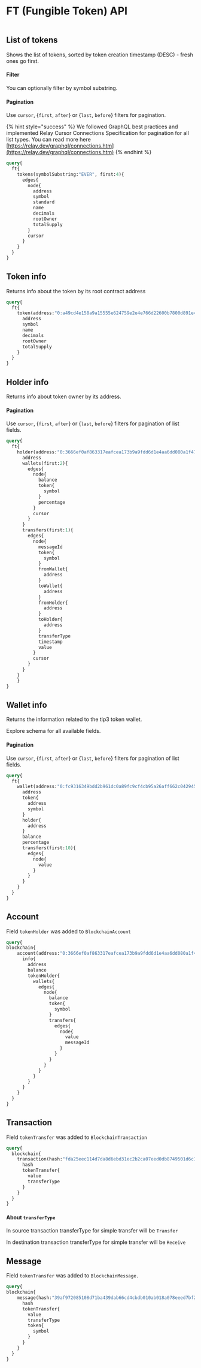 # FT (Fungible Token) API

<figure><img src="../../.gitbook/assets/image (2).png" alt=""><figcaption></figcaption></figure>

## List of tokens

Shows the list of tokens, sorted by token creation timestamp (DESC) - fresh ones go first.

#### Filter

You can optionally filter by symbol substring.

#### Pagination

Use `cursor`, {`first`, `after`} or {`last`, `before`} filters for pagination.

{% hint style="success" %}
We followed GraphQL best practices and implemented Relay Cursor Connections Specification for pagination for all list types. You can read more here [https://relay.dev/graphql/connections.htm](https://relay.dev/graphql/connections.htm)
{% endhint %}

```graphql
query{
  ft{
    tokens(symbolSubstring:"EVER", first:4){
      edges{
        node{
          address
          symbol
          standard
          name
          decimals
          rootOwner
          totalSupply
        }
        cursor
      }
    }
  }
}
```

## Token info

Returns info about the token by its root contract address

```graphql
query{
  ft{
    token(address:"0:a49cd4e158a9a15555e624759e2e4e766d22600b7800d891e46f9291f044a93d"){
      address
      symbol
      name
      decimals
      rootOwner
      totalSupply
    }
  }
}
```

## Holder info

Returns info about token owner by its address.

#### Pagination

Use `cursor`, {`first`, `after`} or {`last`, `before`} filters for pagination of list fields.

```graphql
query{
  ft{
    holder(address:"0:3666ef0af863317eafcea173b9a9fdd6d1e4aa6dd080a1f472b2ad217215e5c9"){
      address
      wallets(first:2){
        edges{
          node{
            balance
            token{
              symbol
            }
            percentage
          }
          cursor
        }
      }
      transfers(first:1){
        edges{
          node{
            messageId
            token{
              symbol
            }
            fromWallet{
              address
            }
            toWallet{
              address
            }
            fromHolder{
              address
            }
            toHolder{
              address
            }
            transferType
            timestamp
            value
          }
          cursor
        }
      }
    }
    }
}
```

## Wallet info

Returns the information related to the tip3 token wallet.

Explore schema for all available fields.

#### Pagination

Use `cursor`, {`first`, `after`} or {`last`, `before`} filters for pagination of list fields.

```graphql
query{
  ft{
    wallet(address:"0:fc9316349bdd2b961dc0a89fc9cf4cb95a26aff662c042945a6a533a401db3f3"){
      address
      token{
        address
        symbol
      }
      holder{
        address
      }
      balance
      percentage
      transfers(first:10){
        edges{
          node{
            value
          }
        }
      }
    }
  }
}
```

## Account

Field `tokenHolder` was added to `BlockchainAccount`

```graphql
query{
blockchain{
    account(address:"0:3666ef0af863317eafcea173b9a9fdd6d1e4aa6dd080a1f472b2ad217215e5c9"){
      info{
        address
        balance
        tokenHolder{
          wallets{
            edges{
              node{
                balance
                token{
                  symbol
                }
                transfers{
                  edges{
                    node{
                      value
                      messageId
                    }
                  }
                }
              }
            }
          }
        }
      }
    }
  }
}
```

## Transaction

Field `tokenTransfer` was added to `BlockchainTransaction`

```graphql
query{
  blockchain{
    transaction(hash:"fda25eec114d7da8d6ebd31ec2b2ca07eed0db8749501d6c1a128f646f91e350"){
      hash
      tokenTransfer{
        value
        transferType 
      }
    }
  }
}
```

#### About `transferType`

In source transaction transferType for simple transfer will be `Transfer`

In destination transaction transferType for simple transfer will be `Receive`

## Message

Field `tokenTransfer` was added to `BlockchainMessage.`

```graphql
query{
blockchain{
    message(hash:"39af972085108d71ba439dab66cd4cbdb010ab018a078eeed7bf2f05df237c68"){
      hash
      tokenTransfer{
        value
        transferType
        token{
          symbol
        }
      }
    }
  }
}
```
